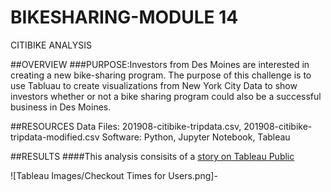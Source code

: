 # BIKESHARING-MODULE 14
CITIBIKE ANALYSIS

##OVERVIEW
###PURPOSE:Investors from Des Moines are interested in creating a new bike-sharing program.  The purpose of this challenge is to use Tabluau to create visualizations from New York City Data to show investors whether or not a bike sharing program could also be a successful business in Des Moines.

##RESOURCES
Data Files: 201908-citibike-tripdata.csv, 201908-citibike-tripdata-modified.csv
Software: Python, Jupyter Notebook, Tableau

##RESULTS
####This analysis consisits of a [story on Tableau Public](https://public.tableau.com/authoring/NYCCitibikeChallenge_16489552189930/Story1#1)

![Tableau Images/Checkout Times for Users.png]-
